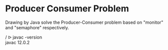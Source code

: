 # Producer Consumer Problem
Drawing by Java solve the Producer-Consumer problem based on "monitor" and "semaphore" respectively.

/ ᐅ javac -version             
javac 12.0.2
